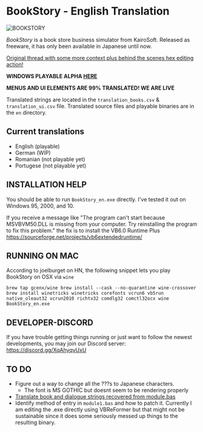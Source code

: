 # BookStory - English Translation

![BOOKSTORY](img.png)

*BookStory* is a book store business simulator from KairoSoft. Released as freeware, it has only been available in Japanese until now. 

[Original thread with some more context plus behind the scenes hex editing action!](https://mobile.twitter.com/unrealchill/status/1375828018711650305)

**WINDOWS PLAYABLE ALPHA [HERE](https://github.com/xraymemory/bookstory-en/releases/download/0.5/BookStory.zip)**

**MENUS AND UI ELEMENTS ARE 99% TRANSLATED! WE ARE LIVE**


Translated strings are located in the `translation_books.csv` & `translation_ui.csv` file. Translated source files and playable binaries are in the `en` directory.

## Current translations
* English (playable)
* German (WIP)
* Romanian (not playable yet)
* Portugese (not playable yet)

## INSTALLATION HELP
You should be able to run `BookStory_en.exe` directly. I've tested it out on Windows 95, 2000, and 10. 

If you receive a message like "The program can't start because MSVBVM50.DLL is missing from your computer. Try reinstalling the program to fix this problem." the fix is to install the VB6.0 Runtime Plus https://sourceforge.net/projects/vb6extendedruntime/

## RUNNING ON MAC
According to joelburget on HN, the following snippet lets you play BookStory on OSX via `wine`

``` brew tap gcenx/wine brew install --cask --no-quarantine wine-crossover brew install winetricks winetricks corefonts vcrun6 vb5run native_oleaut32 vcrun2010 richtx32 comdlg32 comctl32ocx wine BookStory_en.exe ```

## DEVELOPER-DISCORD
If you have trouble getting things running or just want to follow the newest developments, you may join our Discord server: https://discord.gg/XqAhyqyUxU

## TO DO
* Figure out a way to change all the ???s to Japanese characters. 
  * The font is MS GOTHIC but doesnt seem to be rendering properly 
* [Translate book and dialogue strings recovered from module.bas](https://docs.google.com/spreadsheets/d/1QNyfKYVMm2h6_FBeSjggKUO4sAStSoeXWA4LKOgJPzg/edit?usp=sharing)
* Identify method of entry in `module1.bas` and how to patch it. Currently I am editing the .exe directly using VBReFormer but that might not be sustainable since it does some seriously messed up things to the resulting binary. 
